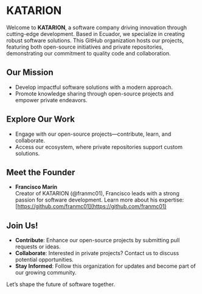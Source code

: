 # KATARION

Welcome to **KATARION**, a software company driving innovation through cutting-edge development. Based in Ecuador, we specialize in creating robust software solutions. This GitHub organization hosts our projects, featuring both open-source initiatives and private repositories, demonstrating our commitment to quality code and collaboration.

## Our Mission
- Develop impactful software solutions with a modern approach.
- Promote knowledge sharing through open-source projects and empower private endeavors.

## Explore Our Work
- Engage with our open-source projects—contribute, learn, and collaborate.
- Access our ecosystem, where private repositories support custom solutions.

## Meet the Founder
- **Francisco Marín**  
  Creator of KATARION (@franmc01), Francisco leads with a strong passion for software development. Learn more about his expertise: [https://github.com/franmc01](https://github.com/franmc01)

## Join Us!
- **Contribute**: Enhance our open-source projects by submitting pull requests or ideas.
- **Collaborate**: Interested in private projects? Contact us to discuss potential opportunities.
- **Stay Informed**: Follow this organization for updates and become part of our growing community.

Let’s shape the future of software together.
